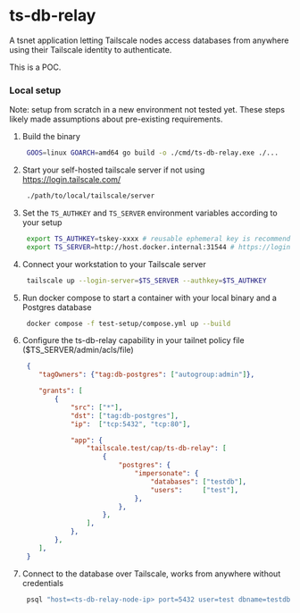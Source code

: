 # ts-db-relay

A tsnet application letting Tailscale nodes access databases from anywhere using their Tailscale identity to authenticate.

This is a POC.

### Local setup

Note: setup from scratch in a new environment not tested yet. These steps likely made assumptions about pre-existing requirements.

1. Build the binary

   ```bash
    GOOS=linux GOARCH=amd64 go build -o ./cmd/ts-db-relay.exe ./...
   ```
1. Start your self-hosted tailscale server if not using https://login.tailscale.com/

   ```bash
    ./path/to/local/tailscale/server
   ```
   
1. Set the `TS_AUTHKEY` and `TS_SERVER` environment variables according to your setup

   ```bash
    export TS_AUTHKEY=tskey-xxxx # reusable ephemeral key is recommended for quick iterations
    export TS_SERVER=http://host.docker.internal:31544 # https://login.tailscale.com/ for the official Tailscale server
   ```

1. Connect your workstation to your Tailscale server

   ```bash
    tailscale up --login-server=$TS_SERVER --authkey=$TS_AUTHKEY
   ```

1. Run docker compose to start a container with your local binary and a Postgres database

   ```bash
    docker compose -f test-setup/compose.yml up --build
   ```

1. Configure the ts-db-relay capability in your tailnet policy file ($TS_SERVER/admin/acls/file)

   ```json
    {
       "tagOwners": {"tag:db-postgres": ["autogroup:admin"]},
   
       "grants": [
           {
               "src": ["*"],
               "dst": ["tag:db-postgres"],
               "ip":  ["tcp:5432", "tcp:80"],
   
               "app": {
                   "tailscale.test/cap/ts-db-relay": [
                       {
                           "postgres": {
                               "impersonate": {
                                   "databases": ["testdb"],
                                   "users":     ["test"],
                               },
                           },
                       },
                   ],
               },
           },
       ],
    }
   ```
   
1. Connect to the database over Tailscale, works from anywhere without credentials

    ```bash
     psql "host=<ts-db-relay-node-ip> port=5432 user=test dbname=testdb"
    ```